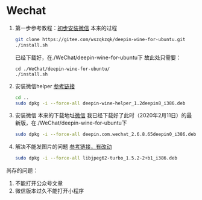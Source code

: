 # Wechat
1. 第一步参考教程：[初步安装微信](https://blog.csdn.net/sinat_27672523/article/details/102507714)
    本来的过程
    ```bash
    git clone https://gitee.com/wszqkzqk/deepin-wine-for-ubuntu.git
    ./install.sh
    ```
    已经下载好，在./WeChat/deepin-wine-for-ubuntu下
    故此处只需要：
    ```
    cd ./WeChat/deepin-wine-for-ubuntu/
    ./install.sh
    ```
2. 安装微信helper
    [参考链接](https://github.com/wszqkzqk/deepin-wine-ubuntu/issues/180)
    ```bash
    cd ..
    sudo dpkg -i --force-all deepin-wine-helper_1.2deepin8_i386.deb
    ```
3. 安装微信
    本来的下载地址[微信](https://mirrors.aliyun.com/deepin/pool/non-free/d/deepin-wine-helper/)
    我已经下载好了此时（2020年2月11日）的最新版，在./WeChat/deepin-wine-for-ubuntu下
    ```bash
    sudo dpkg -i --force-all deepin.com.wechat_2.6.8.65deepin0_i386.deb
    ```
4. 解决不能发图片的问题
    [参考链接，有改动](https://github.com/wszqkzqk/deepin-wine-ubuntu/issues/32)
    ```bash
    sudo dpkg -i --force-all libjpeg62-turbo_1.5.2-2+b1_i386.deb
    ```
尚存的问题：
1. 不能打开公众号文章
2. 微信版本过久不能打开小程序